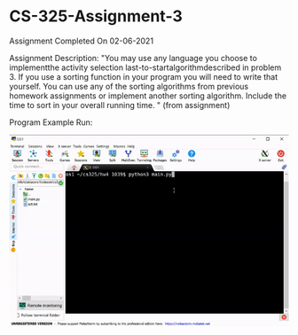 # CS-325-Assignment-3
Assignment Completed On 02-06-2021

Assignment Description: "You may use any language you choose to implementthe activity selection last-to-startalgorithmdescribed in problem 3. If you use a sorting function in your program you will need to write that yourself.  You can use any of the sorting algorithms from previous homework assignments or implement another sorting algorithm.  Include the time to sort in your overall running time. " (from assignment)  

Program Example Run:

![Program Example Run](https://github.com/ConnerFosterCS/CS-325-Assignment-3/blob/main/Example%20Run.gif)
